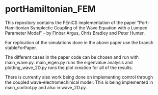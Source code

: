 # portHamiltonian_FEM
This repository contains the FEniCS implementation of the paper "Port-Hamiltonian Symplectic Coupling of the Wave Equation
with a Lumped Parameter Model" - by Finbar Argus, Chris Bradley and Peter Hunter.

For replication of the simulations done in the above paper use the branch stableForPaper.

The different cases in the paper code can be chosen and run with main_wave.py. main_eigen.py runs the eigenvalue analysis and plotting_wave_2D.py runs
the plot creation for all of the results.

There is currently also work being done on implementing control through the coupled wave-electromechinical model. This is being implemented in
main_control.py and also in wave_2D.py. 
